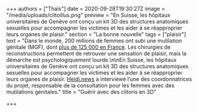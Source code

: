 +++
authors = ["Thaïs"]
date = 2020-09-28T19:30:27Z
image = "/media/uploads/clitoillus.png"
preview = "En Suisse, les hôpitaux universitaires de Genève ont conçu un kit 3D des structures anatomiques sexuelles pour accompagner les victimes et les aider à se réapproprier leurs organes de plaisir."
section = "La bonne nouvelle"
tags = ["plaisir"]
text = "Dans le monde, 200 millions de femmes ont subi une mutilation génitale (MGF), dont [plus de 125&nbsp;000 en France](http://beh.santepubliquefrance.fr/beh/2019/21/pdf/2019_21_1.pdf). Les chirurgies de reconstructions permettent de retrouver une sensation de plaisir, mais la démarche est psychologiquement lourde.\n\nEn Suisse, les hôpitaux universitaires de Genève ont conçu un kit 3D des structures anatomiques sexuelles pour accompagner les victimes et les aider à se réapproprier leurs organes de plaisir. [Heidi.news](https://www.heidi.news/sante/des-clitoris-en-3d-pour-aider-les-femmes-victimes-de-mutilation-genitale-a-se-reconstruire) a interviewé l’une des coordonnatrices du projet, responsable de la consultation pour les femmes avec des mutilations génitales."
title = "Guérir avec des clitoris en 3D"

+++
